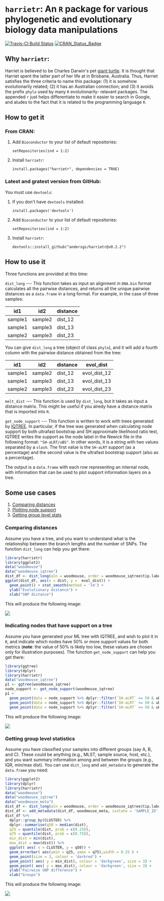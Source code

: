 # `harrietr`: An `R` package for various phylogenetic and evolutionary biology data manipulations 

[![Travis-CI Build Status](https://travis-ci.org/andersgs/harrietr.svg?branch=master)](https://travis-ci.org/andersgs/harrietr)
[![CRAN_Status_Badge](http://www.r-pkg.org/badges/version/harrietr)](https://cran.r-project.org/package=harrietr)

## Why `harrietr`:

Harriet is believed to be Charles Darwin's pet 
[giant turtle](https://en.wikipedia.org/wiki/Harriet_(tortoise)). It is thought
that Harriet spent the latter part of her life at in 
Brisbane, Australia. Thus, Harriet satisfies the three criteria to name this 
package: (1) it is somehow evolutionarily related; (2) it has an Australian
connection; and (3) it avoids the prefix `phylo` used by many `R` evolutionarily-
relavant packages. The appended `r` just helps differentiate to make it easier to
search in Google, and aludes to the fact that it is related to the programming
language `R`.

## How to get it

### From CRAN:

1. Add `Bioconductor` to your list of default repositories:

    `setRepositories(ind = 1:2)`

2. Install `harrietr`:
    
    `install.packages("harrietr", dependencies = TRUE)`


### Latest and gratest version from GitHub:

You must use `devtools`:

1. If you don't have `devtools` installed:

    `install.packages('devtools')`

2. Add `Bioconductor` to your list of default repositories:

    `setRepositories(ind = 1:2)`

3. Install `harrietr`:

    `devtools::install_github("andersgs/harrietr@v0.2.2")`

## How to use it

Three functions are provided at this time:

`dist_long` --- This function takes as input an alignment in `DNA.bin` format
calculates all the pairwise distances, and returns all the unique pairwise distances
as a `data.frame` in a long format. For example, in the case of three samples:

id1      |id2     |distance
-------- |--------|--------
sample1  |sample2 |dist_12
sample1  |sample3 |dist_13
sample2  |sample3 |dist_23
  
You can give `dist_long` a tree (object of class `phylo`), and it will add a 
fourth column with the pairwise distance obtained from the tree:

id1      |id2     |distance | evol_dist
-------- |--------|---------|----------
sample1  |sample2 |dist_12  |evol_dist_12
sample1  |sample3 |dist_13  |evol_dist_13
sample2  |sample3 |dist_23  |evol_dist_23

`melt_dist` --- This function is used by `dist_long`, but it takes as input a
distance matrix. This might be useful if you alredy have a distance matrix that
is imported into `R`.

`get_node_support` --- This function is written to work with trees generated by 
[IQTREE](http://www.iqtree.org/). In particular, if the tree was generated when
calculating node support by both ultrafast bootstrap and SH approximate likelihood
ratio test, IQTREE writes the support as the node label in the Newick file in the
following format: `"SH-aLRT/uBS"`. In other words, it is a string with two values
separated by a `slash`. The first value is the `SH-aLRT` support (as a percentage)
and the second value is the ultrafast bootstrap support (also as a percentage).

The output is a `data.frame` with each row representing an internal node, with
information that can be used to plot support information layers on a tree.

## Some use cases

1. [Comparing distances](#comparing_distances)
2. [Plotting node support](#node_support)
3. [Getting group level stats](#group_stats)


<a name="comparing_distances"/>

### Comparing distances
Assume you have a tree, and you want to understand what is the relationship
between the branch lengths and the number of SNPs. The function `dist_long` 
can help you get there:

```r
library(harrietr)
library(ggplot2)
data("woodmouse")
data("woodmouse_iqtree")
dist_df <- dist_long(aln = woodmouse, order = woodmouse_iqtree$tip.label, dist = "N", tree = woodmouse_iqtree)
ggplot(dist_df, aes(x = dist, y =  evol_dist)) + 
  geom_point() + stat_smooth(method = 'lm') +
  ylab("Evolutionary distance") +
  xlab("SNP distance")
```

This will produce the following image:

![](inst/exdata/images/example1.png)

<a name="node_support"/>

### Indicating nodes that have support on a tree
Assume you have generated your ML tree with IQTREE, and wish to plot it in `R`, 
and indicate which nodes have 50% or more support values for both metrics (**note**: 
the value of 50% is likely too low, these values are chosen only for illustration
purposes). The function `get_node_support` can help
you get there:

```r
library(ggtree)
library(dplyr)
library(harrietr)
data("woodmouse_iqtree")
p1 <- ggtree(woodmouse_iqtree)
node_support <- get_node_support(woodmouse_iqtree)
p1 + 
  geom_point(data = node_support %>% dplyr::filter(`SH-aLRT` >= 50 & uBS >= 50), aes(x = x, y = y), colour = 'darkgreen', size = 3) +
  geom_point(data = node_support %>% dplyr::filter(`SH-aLRT` >= 50 & uBS >= 50), aes(x = x, y = y), colour = 'darkgreen', size = 5, pch = 21) +
  geom_point(data = node_support %>% dplyr::filter(`SH-aLRT` >= 50 & uBS >= 50), aes(x = x, y = y), colour = 'darkgreen', size = 7, pch = 21)
```

This will produce the following image:

![](inst/exdata/images/example2.png)

<a name="group_stats"/>

### Getting group level statistics
Assume you have classified your samples into different groups (say A, B, and C). 
These could be anything (e.g., MLST, sample source, host, etc.), and you want 
summary information among and between the groups (e.g., IQR, min/max dist). 
You can use `dist_long` and `add_metadata` to generate the `data.frame` you need:

```r
library(ggplot2)
library(dplyr)
library(harrietr)
data("woodmouse")
data("woodmouse_iqtree")
data("woodmouse_meta")
dist_df <- dist_long(aln = woodmouse, order = woodmouse_iqtree$tip.label, dist = "N", tree = woodmouse_iqtree)
dist_df <- add_metadata(dist_df, woodmouse_meta, isolate = 'SAMPLE_ID', group = 'CLUSTER', remove_ind = TRUE)
dist_df %>%
  dplyr::group_by(CLUSTER) %>%
  dplyr::summarise(q50 = median(dist),
  q25 = quantile(dist, prob = c(0.25)),
  q75 = quantile(dist, prob = c(0.75)),
  min_dist = min(dist),
  max_dist = max(dist)) %>%
  ggplot( aes( x = CLUSTER, y = q50)) +
  geom_errorbar( aes(ymin = q25, ymax = q75),width = 0.25 ) +
  geom_point(size = 3, colour = 'darkred') +
  geom_point( aes( y = min_dist), colour = 'darkgreen', size = 3) +
  geom_point( aes( y = max_dist), colour = 'darkgreen', size = 3) +
  ylab("Pairwise SNP difference") +
  xlab("Groups")
```
This will produce the following image:

![](inst/exdata/images/example3.png)
